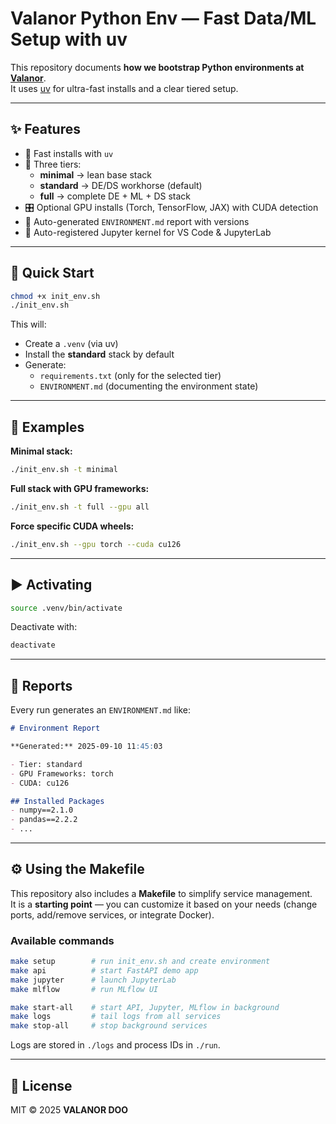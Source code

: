 # Valanor Python Env — Fast Data/ML Setup with uv

This repository documents **how we bootstrap Python environments at [Valanor](https://valanor.co)**.  
It uses [uv](https://astral.sh/uv) for ultra-fast installs and a clear tiered setup.

---

## ✨ Features

- 🚀 Fast installs with `uv`
- 🧩 Three tiers:
  - **minimal** → lean base stack
  - **standard** → DE/DS workhorse (default)
  - **full** → complete DE + ML + DS stack
- 🎛️ Optional GPU installs (Torch, TensorFlow, JAX) with CUDA detection
- 📓 Auto-generated `ENVIRONMENT.md` report with versions
- 🔌 Auto-registered Jupyter kernel for VS Code & JupyterLab

---

## 🚀 Quick Start

```bash
chmod +x init_env.sh
./init_env.sh
```

This will:

- Create a `.venv` (via uv)  
- Install the **standard** stack by default  
- Generate:
  - `requirements.txt` (only for the selected tier)  
  - `ENVIRONMENT.md` (documenting the environment state)  

---

## 🔧 Examples

**Minimal stack:**
```bash
./init_env.sh -t minimal
```

**Full stack with GPU frameworks:**
```bash
./init_env.sh -t full --gpu all
```

**Force specific CUDA wheels:**
```bash
./init_env.sh --gpu torch --cuda cu126
```

---

## ▶️ Activating

```bash
source .venv/bin/activate
```

Deactivate with:
```bash
deactivate
```

---

## 📓 Reports

Every run generates an `ENVIRONMENT.md` like:

```markdown
# Environment Report

**Generated:** 2025-09-10 11:45:03

- Tier: standard
- GPU Frameworks: torch
- CUDA: cu126

## Installed Packages
- numpy==2.1.0
- pandas==2.2.2
- ...
```

---

## ⚙️ Using the Makefile

This repository also includes a **Makefile** to simplify service management.  
It is a **starting point** — you can customize it based on your needs (change ports, add/remove services, or integrate Docker).

### Available commands

```bash
make setup        # run init_env.sh and create environment
make api          # start FastAPI demo app
make jupyter      # launch JupyterLab
make mlflow       # run MLflow UI

make start-all    # start API, Jupyter, MLflow in background
make logs         # tail logs from all services
make stop-all     # stop background services
```

Logs are stored in `./logs` and process IDs in `./run`.

---


## 📜 License

MIT © 2025 **VALANOR DOO**
